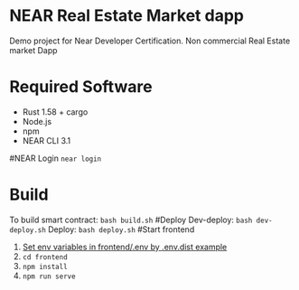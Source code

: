 # NEAR Real Estate Market dapp

Demo project for Near Developer Certification. Non commercial Real Estate market Dapp

# Required Software

- Rust 1.58 + cargo
- Node.js
- npm
- NEAR CLI 3.1

#NEAR Login
```near login```
# Build
To build smart contract:
```bash build.sh```
#Deploy
Dev-deploy: ```bash dev-deploy.sh```
Deploy: ```bash deploy.sh```
#Start frontend
1. [Set env variables in frontend/.env by .env.dist example](frontend/.env.dist)
2. ```cd frontend```
3. ```npm install```
4. ```npm run serve```
